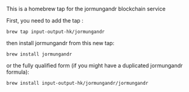 This is a homebrew tap for the jormungandr blockchain service

First, you need to add the tap :

```shell
brew tap input-output-hk/jormungandr
```

then install jormungandr from this new tap:

```shell
brew install jormungandr
```

or the fully qualified form (if you might have a duplicated jormungandr formula):

```shell
brew install input-output-hk/jormungandr/jormungandr
```

